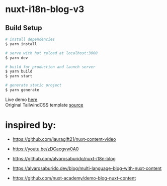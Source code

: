 # nuxt-i18n-blog-v3

## Build Setup

```bash
# install dependencies
$ yarn install

# serve with hot reload at localhost:3000
$ yarn dev

# build for production and launch server
$ yarn build
$ yarn start

# generate static project
$ yarn generate
```
Live demo [here](https://nuxt-i18n-blog.vercel.app/)  
Original TailwindCSS template [source](https://github.com/davidgrzyb/tailwind-blog-template)


# inspired by:
- https://github.com/lauragift21/nuxt-content-video
- https://youtu.be/zDCacgvw0A0

- https://github.com/alvarosaburido/nuxt-i18n-blog
- https://alvarosaburido.dev/blog/multi-language-blog-with-nuxt-content

- https://github.com/nuxt-academy/demo-blog-nuxt-content

